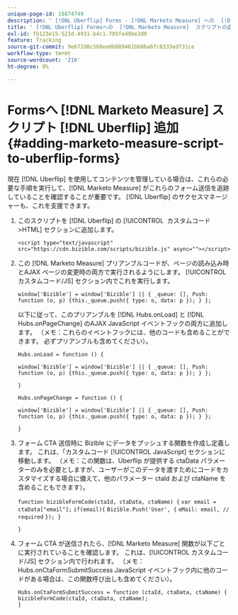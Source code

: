 ```yaml
---
unique-page-id: 18874749
description: ' [!DNL Uberflip] Forms - [!DNL Marketo Measure] への  [!DNL Marketo Measure]  スクリプトの追加'
title: ' [!DNL Uberflip] Formsへの  [!DNL Marketo Measure]  スクリプトの追加'
exl-id: fb123e15-523d-4931-b4c1-705fe49be3d0
feature: Tracking
source-git-commit: 9e672d0c568ee0b889461bb8ba6fc6333edf31ce
workflow-type: tm+mt
source-wordcount: '216'
ht-degree: 0%

---
```


# Formsへ [!DNL Marketo Measure] スクリプト [!DNL Uberflip] 追加 {#adding-marketo-measure-script-to-uberflip-forms}

現在 [!DNL Uberflip] を使用してコンテンツを管理している場合は、これらの必要な手順を実行して、[!DNL Marketo Measure] がこれらのフォーム送信を追跡していることを確認することが重要です。 [!DNL Uberflip] のサクセスマネージャーも、これを支援できます。

1. このスクリプトを [!DNL Uberflip] の [!UICONTROL &#x200B; カスタムコード >HTML] セクションに追加します。

   `<script type="text/javascript" src="https://cdn.bizible.com/scripts/bizible.js" async=""></script>`

1. この [!DNL Marketo Measure] プリアンブルコードが、ページの読み込み時とAJAX ページの変更時の両方で実行されるようにします。 [!UICONTROL &#x200B; カスタムコード/JS] セクション内でこれを実行します。

   `window['Bizible'] = window['Bizible'] || { _queue: [], Push: function (o, p) {this._queue.push({ type: o, data: p }); } };`

   以下に従って、このプリアンブルを [!DNL Hubs.onLoad] と [!DNL Hubs.onPageChange] のAJAX JavaScript イベントフックの両方に追加します。 （メモ：これらのイベントフックには、他のコードも含めることができます。 必ずプリアンブルも含めてください）。

   `Hubs.onLoad = function () {`

   `window['Bizible'] = window['Bizible'] || { _queue: [], Push: function (o, p) {this._queue.push({ type: o, data: p }); } };`

   `}`

   `Hubs.onPageChange = function () {`

   `window['Bizible'] = window['Bizible'] || { _queue: [], Push: function (o, p) {this._queue.push({ type: o, data: p }); } };`

   `}`

1. フォーム CTA 送信時に Bizible にデータをプッシュする関数を作成し定義します。 これは、「カスタムコード [!UICONTROL JavaScript] セクションに移動します。 （メモ：この関数は、Uberflip が提供する ctaData パラメーターのみを必要としますが、ユーザーがこのデータを渡すためにコードをカスタマイズする場合に備えて、他のパラメーター ctaId および ctaName を含めることもできます）。

   `function bizibleFormCode(ctaId, ctaData, ctaName) {`
   `var email = ctaData["email"];`
   `if(email){`
   `Bizible.Push('User', {`
   `eMail: email, // required`
   `}); }`

   `}`

1. フォーム CTA が送信されたら、[!DNL Marketo Measure] 関数が以下ごとに実行されていることを確認します。 これは、[!UICONTROL &#x200B; カスタムコード/JS] セクション内で行われます。 （メモ：Hubs.onCtaFormSubmitSuccess JavaScript イベントフック内に他のコードがある場合は、この関数呼び出しも含めてください）。

   `Hubs.onCtaFormSubmitSuccess = function (ctaId, ctaData, ctaName) {`
   `bizibleFormCode(ctaId, ctaData, ctaName);`\
   `}`
